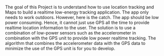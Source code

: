 The goal of this Project is to understand how to use location tracking and Maps to build a
realtime low-energy tracking application. The app only needs to work outdoors. However, here
is the catch. The app should be low power consuming. Hence, it cannot just use GPS all the
time to provide realtime location information to the user. The solution is to use a combination
of low-power sensors such as the accelerometer in combination with the GPS unit to provide low
power realtime tracking. The algorithm that combines the accelerometer data with the GPS
data to minimize the use of the GPS unit is for you to develop. 
